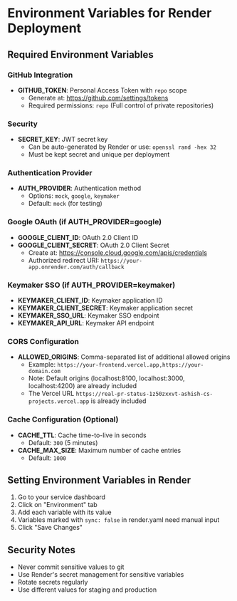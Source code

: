 # Environment Variables for Render Deployment

## Required Environment Variables

### GitHub Integration
- **GITHUB_TOKEN**: Personal Access Token with `repo` scope
  - Generate at: https://github.com/settings/tokens
  - Required permissions: `repo` (Full control of private repositories)

### Security
- **SECRET_KEY**: JWT secret key
  - Can be auto-generated by Render or use: `openssl rand -hex 32`
  - Must be kept secret and unique per deployment

### Authentication Provider
- **AUTH_PROVIDER**: Authentication method
  - Options: `mock`, `google`, `keymaker`
  - Default: `mock` (for testing)

### Google OAuth (if AUTH_PROVIDER=google)
- **GOOGLE_CLIENT_ID**: OAuth 2.0 Client ID
- **GOOGLE_CLIENT_SECRET**: OAuth 2.0 Client Secret
  - Create at: https://console.cloud.google.com/apis/credentials
  - Authorized redirect URI: `https://your-app.onrender.com/auth/callback`

### Keymaker SSO (if AUTH_PROVIDER=keymaker)
- **KEYMAKER_CLIENT_ID**: Keymaker application ID
- **KEYMAKER_CLIENT_SECRET**: Keymaker application secret
- **KEYMAKER_SSO_URL**: Keymaker SSO endpoint
- **KEYMAKER_API_URL**: Keymaker API endpoint

### CORS Configuration
- **ALLOWED_ORIGINS**: Comma-separated list of additional allowed origins
  - Example: `https://your-frontend.vercel.app,https://your-domain.com`
  - Note: Default origins (localhost:8100, localhost:3000, localhost:4200) are already included
  - The Vercel URL `https://real-pr-status-1z50zxxvt-ashish-cs-projects.vercel.app` is already included

### Cache Configuration (Optional)
- **CACHE_TTL**: Cache time-to-live in seconds
  - Default: `300` (5 minutes)
- **CACHE_MAX_SIZE**: Maximum number of cache entries
  - Default: `1000`

## Setting Environment Variables in Render

1. Go to your service dashboard
2. Click on "Environment" tab
3. Add each variable with its value
4. Variables marked with `sync: false` in render.yaml need manual input
5. Click "Save Changes"

## Security Notes
- Never commit sensitive values to git
- Use Render's secret management for sensitive variables
- Rotate secrets regularly
- Use different values for staging and production